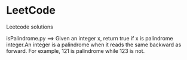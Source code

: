 # LeetCode
Leetcode solutions

isPalindrome.py ==> Given an integer x, return true if x is palindrome integer.An integer is a palindrome when it reads the same backward as forward. For example, 121 is     palindrome while 123 is not.
